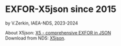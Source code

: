 # EXFOR-X5json since 2015
by V.Zerkin, IAEA-NDS, 2023-2024

About X5json: [X5 - comprehensive EXFOR in JSON](https://www-nds.iaea.org/nrdc/nrdc_2023/present/zerkin1.pdf#page=40) \
Download from NDS: [X5json](https://nds.iaea.org/cdroms/#x5json).
